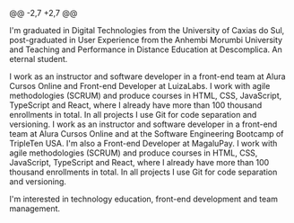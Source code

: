 
@@ -2,7 +2,7 @@

I'm graduated in Digital Technologies from the University of Caxias do Sul, post-graduated in User Experience from the Anhembi Morumbi University and Teaching and Performance in Distance Education at Descomplica. An eternal student.

I work as an instructor and software developer in a front-end team at Alura Cursos Online and Front-end Developer at LuizaLabs. I work with agile methodologies (SCRUM) and produce courses in HTML, CSS, JavaScript, TypeScript and React, where I already have more than 100 thousand enrollments in total. In all projects I use Git for code separation and versioning.
I work as an instructor and software developer in a front-end team at Alura Cursos Online and at the Software Engineering Bootcamp of TripleTen USA. I'm also a Front-end Developer at MagaluPay. I work with agile methodologies (SCRUM) and produce courses in HTML, CSS, JavaScript, TypeScript and React, where I already have more than 100 thousand enrollments in total. In all projects I use Git for code separation and versioning.

I'm interested in technology education, front-end development and team management.

